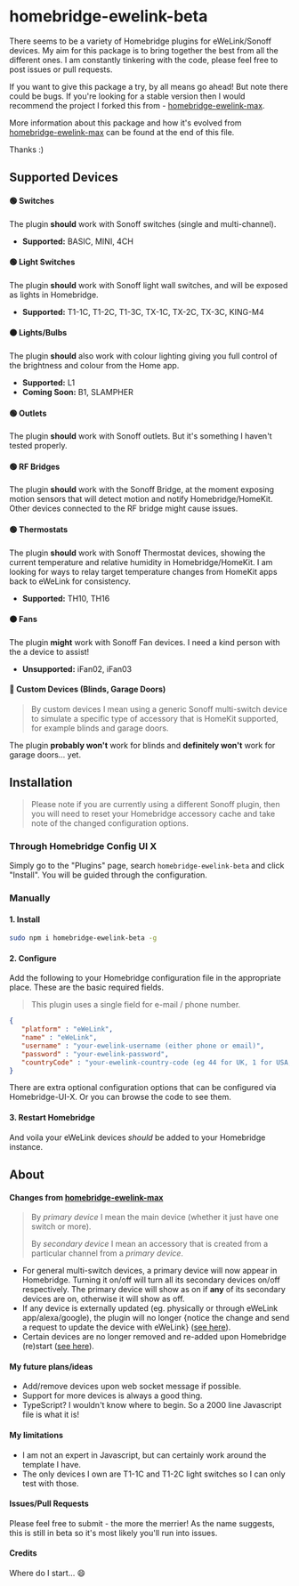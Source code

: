 # homebridge-ewelink-beta
There seems to be a variety of Homebridge plugins for eWeLink/Sonoff devices. My aim for this package is to bring together the best from all the different ones. I am constantly tinkering with the code, please feel free to post issues or pull requests.

If you want to give this package a try, by all means go ahead! But note there could be bugs. If you're looking for a stable version then I would recommend the project I forked this from - [homebridge-ewelink-max](https://github.com/howanghk/homebridge-ewelink).

More information about this package and how it's evolved from [homebridge-ewelink-max](https://github.com/howanghk/homebridge-ewelink) can be found at the end of this file.

Thanks :)
## Supported Devices
#### 🟢 Switches
The plugin **should** work with Sonoff switches (single and multi-channel).
- **Supported:** BASIC, MINI, 4CH
#### 🟢 Light Switches
The plugin **should** work with Sonoff light wall switches, and will be exposed as lights in Homebridge.
- **Supported:** T1-1C, T1-2C, T1-3C, TX-1C, TX-2C, TX-3C, KING-M4
#### 🟠 Lights/Bulbs
The plugin **should** also work with colour lighting giving you full control of the brightness and colour from the Home app.
- **Supported:** L1
- **Coming Soon:** B1, SLAMPHER
#### 🟢 Outlets
The plugin **should** work with Sonoff outlets. But it's something I haven't tested properly.
#### 🟢 RF Bridges
The plugin **should** work with the Sonoff Bridge, at the moment exposing motion sensors that will detect motion and notify Homebridge/HomeKit. Other devices connected to the RF bridge might cause issues.
#### 🟢 Thermostats
The plugin **should** work with Sonoff Thermostat devices, showing the current temperature and relative humidity in Homebridge/HomeKit. I am looking for ways to relay target temperature changes from HomeKit apps back to eWeLink for consistency.
- **Supported:** TH10, TH16
#### 🟠 Fans
The plugin **might** work with Sonoff Fan devices. I need a kind person with the a device to assist!
- **Unsupported:** iFan02, iFan03
#### 🔴 Custom Devices (Blinds, Garage Doors)
> By custom devices I mean using a generic Sonoff multi-switch device to simulate a specific type of accessory that is HomeKit supported, for example blinds and garage doors.

The plugin **probably won't** work for blinds and **definitely won't** work for garage doors... yet.
## Installation
> Please note if you are currently using a different Sonoff plugin, then you will need to reset your Homebridge accessory cache and take note of the changed configuration options.
### Through Homebridge Config UI X
Simply go to the "Plugins" page, search `homebridge-ewelink-beta` and click "Install". You will be guided through the configuration.
### Manually
#### 1. Install
```bash
sudo npm i homebridge-ewelink-beta -g
```
#### 2. Configure
Add the following to your Homebridge configuration file in the appropriate place. These are the basic required fields.
> This plugin uses a single field for e-mail / phone number.
```json
{
   "platform" : "eWeLink",
   "name" : "eWeLink",
   "username" : "your-ewelink-username (either phone or email)",
   "password" : "your-ewelink-password",
   "countryCode" : "your-ewelink-country-code (eg 44 for UK, 1 for USA, 55 for Brazil)"
}
```
There are extra optional configuration options that can be configured via Homebridge-UI-X. Or you can browse the code to see them.
#### 3. Restart Homebridge
And voila your eWeLink devices *should* be added to your Homebridge instance.
## About
#### Changes from [homebridge-ewelink-max](https://github.com/howanghk/homebridge-ewelink)
> By *primary device* I mean the main device (whether it just have one switch or more).
> 
> By *secondary device* I mean an accessory that is created from a particular channel from a *primary device*.
- For general multi-switch devices, a primary device will now appear in Homebridge. Turning it on/off will turn all its secondary devices on/off respectively. The primary device will show as on if **any** of its secondary devices are on, otherwise it will show as off.
- If any device is externally updated (eg. physically or through eWeLink app/alexa/google), the plugin will no longer {notice the change and send a request to update the device with eWeLink} ([see here](https://github.com/howanghk/homebridge-ewelink/issues/96)).
- Certain devices are no longer removed and re-added upon Homebridge (re)start ([see here](https://github.com/howanghk/homebridge-ewelink/issues/105)).
#### My future plans/ideas
- Add/remove devices upon web socket message if possible.
- Support for more devices is always a good thing.
- TypeScript? I wouldn't know where to begin. So a 2000 line Javascript file is what it is!
#### My limitations
- I am not an expert in Javascript, but can certainly work around the template I have.
- The only devices I own are T1-1C and T1-2C light switches so I can only test with those.
#### Issues/Pull Requests
Please feel free to submit - the more the merrier! As the name suggests, this is still in beta so it's most likely you'll run into issues.
#### Credits
Where do I start... 😄
